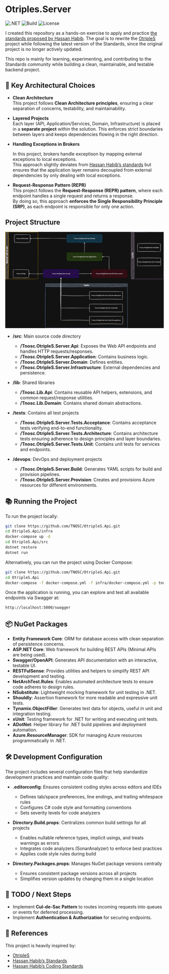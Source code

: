 # Otriples.Server

![.NET](https://img.shields.io/badge/.NET-9.0-blueviolet?logo=dotnet)
![Build](https://img.shields.io/github/actions/workflow/status/TNOSC/OtripleS.Api/dotnet.yml?branch=main&label=build&logo=github)
![License](https://img.shields.io/github/license/TNOSC/OtripleS.Api?color=green)



I created this repository as a hands-on exercise to apply and practice [the standards proposed by Hassan Habib](https://github.com/hassanhabib/The-Standard).
The goal is to rewrite the [OtripleS](https://github.com/hassanhabib/OtripleS) project while following the latest version of the Standards, since the original project is no longer actively updated.

This repo is mainly for learning, experimenting, and contributing to the Standards community while building a clean, maintainable, and testable backend project.

## 🧱 Key Architectural Choices

- **Clean Architecture**  
  This project follows **Clean Architecture principles**, ensuring a clear separation of concerns, testability, and maintainability.

- **Layered Projects**  
  Each layer (API, Application/Services, Domain, Infrastructure) is placed in a **separate project** within the solution. This enforces strict boundaries between layers and keeps dependencies flowing in the right direction.

- **Handling Exceptions in Brokers** 

  In this project, brokers handle exceptison by mapping external exceptions to local exceptions.  
  This approach slightly deviates from [Hassan Habib’s standards](https://github.com/hassanhabib/The-Standard/blob/master/1.%20Brokers/1.%20Brokers.md#122-no-exception-handling) but ensures that the application layer remains decoupled from external dependencies by only dealing with local exceptions.

- **Request-Response Pattern (REPR)**  
  This project follows the **Request-Response (REPR) pattern**, where each endpoint handles a single request and returns a response.  
  By doing so, this approach **enforces the Single Responsibility Principle (SRP)**, as each endpoint is responsible for only one action.


## Project Structure

![Project Structure](docs/diagram.drawio.png "Project Structure")

- **/src**: Main source code directory
  - **/Tnosc.OtripleS.Server.Api**: Exposes the Web API endpoints and handles HTTP requests/responses.
  - **/Tnosc.OtripleS.Server.Application**: Contains business logic.
  - **/Tnosc.OtripleS.Server.Domain**: Defines entities.
  - **/Tnosc.OtripleS.Server.Infrastructure**: External dependencies and persistence.

- **/lib**: Shared libraries
  - **/Tnosc.Lib.Api**: Contains reusable API helpers, extensions, and common request/response utilities.
  - **/Tnosc.Lib.Domain**: Contains shared domain abstractions.

- **/tests**: Contains all test projects
  - **/Tnosc.OtripleS.Server.Tests.Acceptance**: Contains acceptance tests verifying end-to-end functionality.
  - **/Tnosc.OtripleS.Server.Tests.Architecture**: Contains architecture tests ensuring adherence to design principles and layer boundaries.
  - **/Tnosc.OtripleS.Server.Tests.Unit**: Contains unit tests for services and endpoints.

- **/devops**: DevOps and deployment projects
  - **/Tnosc.OtripleS.Server.Build**: Generates YAML scripts for build and provision pipelines.
  - **/Tnosc.OtripleS.Server.Provision**: Creates and provisions Azure resources for different environments.


## 📚 Running the Project

To run the project locally:

```bash
git clone https://github.com/TNOSC/OtripleS.Api.git
cd OtripleS.Api/infra
docker-compose up -d
cd OtripleS.Api/src
dotnet restore
dotnet run
```

Alternatively, you can run the project using Docker Compose:

```bash
git clone https://github.com/TNOSC/OtripleS.Api.git
cd OtripleS.Api
docker-compose -f docker-compose.yml -f infra/docker-compose.yml -p tnosc-otriples up -d
```
Once the application is running, you can explore and test all available endpoints via Swagger at:
```bash
http://localhost:5000/swagger
```

## 📦 NuGet Packages

- **Entity Framework Core**: ORM for database access with clean separation of persistence concerns.
- **ASP.NET Core**: Web framework for building REST APIs (Minimal APIs are being used).
- **Swagger/OpenAPI**: Generates API documentation with an interactive, testable UI.
- **RESTFulSense**: Provides utilities and helpers to simplify REST API development and testing.
- **NetArchTest.Rules**: Enables automated architecture tests to ensure code adheres to design rules.
- **NSubstitute**: Lightweight mocking framework for unit testing in .NET.
- **Shouldly**: Assertion framework for more readable and expressive unit tests.
- **Tynamix.ObjectFiller**: Generates test data for objects, useful in unit and integration testing.
- **xUnit**: Testing framework for .NET for writing and executing unit tests.
- **ADotNet**: Helper library for .NET build pipelines and deployment automation.
- **Azure.ResourceManager**: SDK for managing Azure resources programmatically in .NET.

## 🛠️ Development Configuration

The project includes several configuration files that help standardize development practices and maintain code quality:

- **.editorconfig**: Ensures consistent coding styles across editors and IDEs
  - Defines tab/space preferences, line endings, and trailing whitespace rules
  - Configures C# code style and formatting conventions
  - Sets severity levels for code analyzers

- **Directory.Build.props**: Centralizes common build settings for all projects
  - Enables nullable reference types, implicit usings, and treats warnings as errors
  - Integrates code analyzers (SonarAnalyzer) to enforce best practices
  - Applies code style rules during build

- **Directory.Packages.props**: Manages NuGet package versions centrally
  - Ensures consistent package versions across all projects
  - Simplifies version updates by changing them in a single location

## 📝 TODO / Next Steps

- Implement **Cul-de-Sac Pattern** to routes incoming requests into queues or events for deferred processing.  
- Implement **Authentication & Authorization** for securing endpoints.  

## 📖 References

This project is heavily inspired by:

- [OtripleS](https://github.com/hassanhabib/OtripleS)
- [Hassan Habib’s Standards](https://github.com/hassanhabib/The-Standard)
- [Hassan Habib’s Coding Standards](https://github.com/hassanhabib/CSharpCodingStandard)
